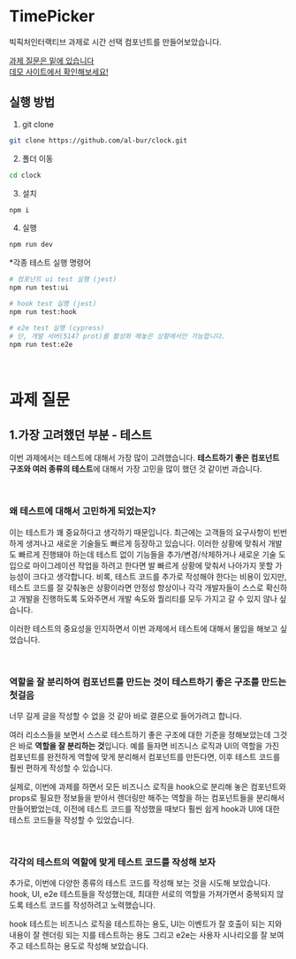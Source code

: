 # TimePicker

빅픽처인터랙티브 과제로 시간 선택 컴포넌트를 만들어보았습니다.

[과제 질문은 밑에 있습니다](https://github.com/al-bur/clock/edit/main/README.md#%EA%B3%BC%EC%A0%9C-%EC%A7%88%EB%AC%B8)
<br>
[데모 사이트에서 확인해보세요!](https://timepicker.netlify.app/)

## 실행 방법


1. git clone

```bash
git clone https://github.com/al-bur/clock.git
```

2. 폴더 이동

```bash
cd clock
```

3. 설치

```bash
npm i
```

4. 실행
```bash
npm run dev
```

*각종 테스트 실행 명령어
```bash
# 컴포넌트 ui test 실행 (jest)
npm run test:ui

# hook test 실행 (jest)
npm run test:hook

# e2e test 실행 (cypress)
# 단, 개발 서버(5147 prot)를 활성화 해놓은 상황에서만 가능합니다.
npm run test:e2e 

```

<br>

# 과제 질문

## 1.가장 고려했던 부분 - 테스트

이번 과제에서는 테스트에 대해서 가장 많이 고려했습니다. **테스트하기 좋은 컴포넌트 구조와 여러 종류의 테스트**에 대해서 가장 고민을 많이 했던 것 같이번 과습니다.

<br>

### **왜 테스트에 대해서 고민하게 되었는지?**

이는 테스트가 꽤 중요하다고 생각하기 때문입니다. 최근에는 고객들의 요구사항이 빈번하게 생겨나고 새로운 기술들도 빠르게 등장하고 있습니다. 이러한 상황에 맞춰서 개발도 빠르게 진행돼야 하는데 테스트 없이 기능들을 추가/변경/삭제하거나 새로운 기술 도입으로 마이그레이션 작업을 하려고 한다면 발 빠르게 상황에 맞춰서 나아가지 못할 가능성이 크다고 생각합니다. 비록, 테스트 코드를 추가로 작성해야 한다는 비용이 있지만, 테스트 코드를 잘 갖춰놓은 상황이라면 안정성 향상이나 각각 개발자들이 스스로 확신하고 개발을 진행하도록 도와주면서 개발 속도와 퀄리티를 모두 가지고 갈 수 있지 않나 싶습니다.

이러한 테스트의 중요성을 인지하면서 이번 과제에서 테스트에 대해서 몰입을 해보고 싶었습니다.

<br>

### **역할을 잘 분리하여 컴포넌트를 만드는 것이 테스트하기 좋은 구조를 만드는 첫걸음**

너무 길게 글을 작성할 수 없을 것 같아 바로 결론으로 들어가려고 합니다.

여러 리소스들을 보면서 스스로 테스트하기 좋은 구조에 대한 기준을 정해보았는데 그것은 바로 **역할을 잘 분리하는 것**입니다. 예를 들자면 비즈니스 로직과 UI의 역할을 가진 컴포넌트를 완전하게 역할에 맞게 분리해서 컴포넌트를 만든다면, 이후 테스트 코드를 훨씬 편하게 작성할 수 있습니다.

실제로, 이번에 과제를 하면서 모든 비즈니스 로직을 hook으로 분리해 놓은 컴포넌트와 props로 필요한 정보들을 받아서 렌더링만 해주는 역할을 하는 컴포넌트들을 분리해서 만들어봤었는데, 이전에 테스트 코드를 작성했을 때보다 훨씬 쉽게 hook과 UI에 대한 테스트 코드들을 작성할 수 있었습니다.

<br>

### **각각의 테스트의 역할에 맞게 테스트 코드를 작성해 보자**

추가로, 이번에 다양한 종류의 테스트 코드를 작성해 보는 것을 시도해 보았습니다. hook, UI, e2e 테스트들을 작성했는데, 최대한 서로의 역할을 가져가면서 중복되지 않도록 테스트 코드를 작성하려고 노력했습니다.

hook 테스트는 비즈니스 로직을 테스트하는 용도, UI는 이벤트가 잘 호출이 되는 지와 내용이 잘 렌더링 되는 지를 테스트하는 용도 그리고 e2e는 사용자 시나리오를 잘 보여주고 테스트하는 용도로 작성해 보았습니다.
